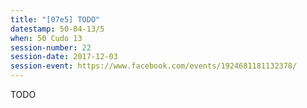```yaml
---
title: "[07e5] TODO"
datestamp: 50-04-13/5
when: 50 Cudo 13
session-number: 22
session-date: 2017-12-03
session-event: https://www.facebook.com/events/1924681181132378/
---
```

TODO
